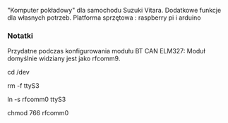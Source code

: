 "Komputer pokładowy" dla samochodu Suzuki Vitara. Dodatkowe funkcje dla własnych potrzeb.
Platforma sprzętowa : raspberry pi i arduino







### Notatki

Przydatne podczas konfigurowania modułu BT CAN  ELM327:
Moduł domyślnie widziany jest jako rfcomm9.

cd /dev

rm -f ttyS3

ln -s rfcomm0 ttyS3

chmod 766 rfcomm0

